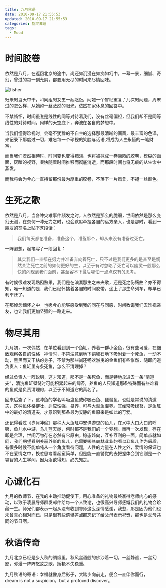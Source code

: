 ```yaml
---
title: 九月秋语
date: 2010-09-17 21:55:53
updated: 2010-09-17 21:55:53
categories: 指尖舞蹈
tags:
  - Mood
---
```


# 时间胶卷

依然是八月，在返回北京的途中，尚还如沉浸在如痴如幻中，一幕一景，细腻、奇幻，曾过的每一刻光阴，都要用无尽的时间来尽情回味。

<!-- more -->

![fisher](https://ws1.sinaimg.cn/large/006tNbRwly1fynsbawgehj30sg0lcmyx.jpg)

归来的当天中午，和同组的女生一起吃饭，问她一个曾经重复了几次的问题，周末过的怎么样，从她的一丝茫然的眼光，依然在家休息的回答中。

不禁畅怀，时间虽说是线性的同等对待着我们，没有丝毫偏袒，但我们却不是同等线性的对待时间，同样的天空底下，奔波在各自的梦想中。

当我们懂得珍视时，会毫不犹豫的不自主的选择那最清晰的画面，最丰富的色泽，来记录下那度过一切，难忘每一个珍视的笑脸与话语,将成为人生永恒的一笔财富。

而当我们漠然相待时，时间变也变得黯淡，也将被抹成一卷简陋的胶卷，模糊的画面，灰暗的视野，很快随着时间推移而彻底消逝，而那段时间也将无痕的从生命中蒸发。

而我将会为今心一直持留那份最为厚重的胶卷，不落下一片风景，不褪一丝颜色。

# 生死之歌

依然是八月，当各种灾难事件频发之时，人依然是那么的脆弱，世间依然是那么变幻无测，在奈何一种无力之时，也会默默牵挂各自的远方亲人，也是那时，看到一朋友的签名上贴下这段话：

> 我们每天都在准备，准备这个，准备那个，却从来没有准备过死亡。

一阵遐想，起笔写了一段回复：

> 其实我们一直都在努力并准备奔向着死亡，只不过是我们更多的是甚至是惘然关注死亡之前的如何更好的生，以至于有时忽略了死亡可以幽灵一般那么快的闪现到我们面前，甚至容不下最后哪怕一点点仅有的思考。

有时候很难发现熟因熟果，我们是在演奏那生之未央歌，还是死之伤殇曲？亦不得知，唯一知道的是，我们已经怀揣着各自的时间胶带，坐上了那生命列车，却早已刹不住了。

在那悼念缅怀之中，也愿今心能够感受到我的同在与同感，时间教诲我们去珍视亲友，也让我们更加坚强的一路走来。

# 物尽其用

九月初，一次偶然，在单位看到到一个鱼缸，养着一群小金鱼，很有些可爱，在细致观察各自的性格，神情时，不禁注意到地下鹅卵石地下吸附着一个死鱼，一动不动，黑黑而又干枯的身子，不禁为那些尚还畅欢游曳的金鱼们有些怅然，随即问道负责人：鱼缸里有条死鱼，怎么不清理掉？

经过负责人一阵说明，这才知道，那不是一条死鱼，而是特地放进去一条“清道夫”，清洗鱼缸壁随时可能积累起来的绿苔，养鱼的人只知道那条特殊而有些难看的鱼就是负责清理的，以至于不知道它的真名了。

回来后查了下，这种鱼的学名叫吸盘鱼或称吸石鱼、琵琶鱼，也就是常说的清道夫，这种鱼体格健壮，适应性强，易养，可与大型鱼混养。其经常吸绿苔，是鱼缸中的最好的清道夫。才意识到那条最为安静的鱼原来是如此的可爱。

还记得看过《岁月神偷》那种大大鱼缸中安详游曳的鱼儿，在水中大口大口的呼吸，鱼儿水中游，鸟儿蓝天遨，何时都不是我们的一个梦想。而再一次发现，存在即是合理，世间万物存在必然有它原由，稳态趋向，互补互利的一面。简单点就如同，我们期望看到美丽外形的鱼儿，也需要哪些兢兢业业的看似丑鱼儿作为后盾，有很多时候不能单纯从一个角度看待问题，人性的力量在人性之外，爱情的保证也不在爱情之中，换位思考看起蛮简单，但是能一直警觉的去把握体会到它则是一个睿智的人生学问，因为汝欲得知，必先知之。

# 心诚化石

九月的教师节，在我的主动推动促使下，用心准备的礼物最终赢得老师内心的感动，以致于凌晨导师群发邮件给每一个人致谢，也很高兴导师感慨我们的礼物会珍藏一生。师兄们都表示一起从没有收到导师这么深情感谢，我想，那是因为他们也未曾真心相对而已。只是很有些遗憾差点都忘记了给父母表示祝贺，那也是父母共同的节日啊。

# 秋语传奇

九月北京已经是步入秋的绸缎里，秋风丝语般的佛沙着一切，一丝静谧，一丝幻影，弥漫一阵阵怒放之歌，娇艳不失稳重。

九月秋语的寄语：幸福就像身后影子，大踏步向前走，便会一直伴你而行，dream is not a suspicion，but a profound discover。